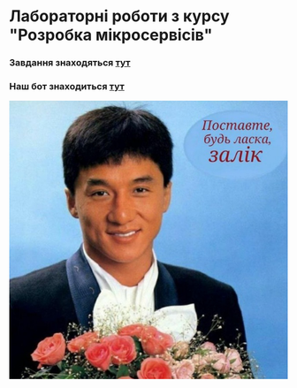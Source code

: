 # Лабораторні роботи з курсу "Розробка мікросервісів"
### Завдання знаходяться [тут](https://github.com/andrii-babiichuk/microservices)
### Наш бот знаходиться [тут](https://t.me/microservices_labbot)

![Поставте, будь ласка, залік 🙂💐](zalik.jpg)